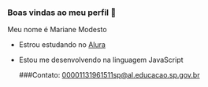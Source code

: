 ### Boas vindas ao meu perfil 🦋
Meu nome é Mariane Modesto

- Estrou estudando no [Alura](https://www.alura.com.br/)
- Estou me desenvolvendo na linguagem JavaScript

  ###Contato:
  00001131961511sp@al.educacao.sp.gov.br
